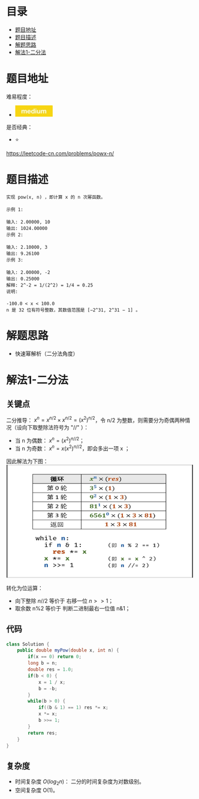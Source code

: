 # 目录
* [题目地址](#题目地址)
* [题目描述](#题目描述)
* [解题思路](#解题思路)
* [解法1-二分法](#解法1-二分法)



# 题目地址
难易程度：
- ![medium.jpg](../.images/medium.jpg)

是否经典：
- ⭐️

https://leetcode-cn.com/problems/powx-n/

# 题目描述
```$xslt
实现 pow(x, n) ，即计算 x 的 n 次幂函数。

示例 1:

输入: 2.00000, 10
输出: 1024.00000
示例 2:

输入: 2.10000, 3
输出: 9.26100
示例 3:

输入: 2.00000, -2
输出: 0.25000
解释: 2^-2 = 1/(2^2) = 1/4 = 0.25
说明:

-100.0 < x < 100.0
n 是 32 位有符号整数，其数值范围是 [−2^31, 2^31 − 1] 。

```


# 解题思路
- 快速幂解析（二分法角度）


# 解法1-二分法
## 关键点
二分推导： $x^n = x^{n/2} \times x^{n/2} = (x^2)^{n/2}$，令 n/2 为整数，则需要分为奇偶两种情况（设向下取整除法符号为 "//" ）：
- 当 n 为偶数： $x^n = (x^2)^{n//2}$；
- 当 n 为奇数： $x^n = x(x^2)^{n//2}$，即会多出一项 x ；

因此解法为下图：
<img src="../.images/2020/Jietu20200328-164551.jpg" width="500" height="300">

转化为位运算：
- 向下整除 $n // 2$ 等价于 右移一位 $n >> 1$；
- 取余数 n%2 等价于 判断二进制最右一位值 n&1；

## 代码
```Java
class Solution {
    public double myPow(double x, int n) {
        if(x == 0) return 0;
        long b = n;
        double res = 1.0;
        if(b < 0) {
            x = 1 / x;
            b = -b;
        }
        while(b > 0) {
            if((b & 1) == 1) res *= x;
            x *= x;
            b >>= 1;
        }
        return res;
    }
}
```


## 复杂度
- 时间复杂度 $O(log_2 n)$： 二分的时间复杂度为对数级别。
- 空间复杂度 O(1)。